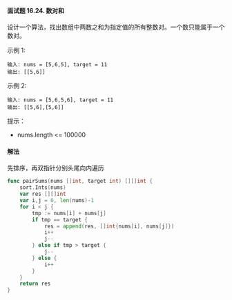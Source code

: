 #### 面试题 16.24. 数对和

设计一个算法，找出数组中两数之和为指定值的所有整数对。一个数只能属于一个数对。

示例 1:
```
输入: nums = [5,6,5], target = 11
输出: [[5,6]]
```
示例 2:
```
输入: nums = [5,6,5,6], target = 11
输出: [[5,6],[5,6]]
```
提示：
- nums.length <= 100000

#### 解法
先排序，再双指针分别头尾向内遍历
```go
func pairSums(nums []int, target int) [][]int {
    sort.Ints(nums)
    var res [][]int
    var i,j = 0, len(nums)-1
    for i < j {
        tmp := nums[i] + nums[j]
        if tmp == target {
            res = append(res, []int{nums[i], nums[j]})
            i++
            j--
        } else if tmp > target {
            j--
        } else {
            i++
        }
    }
    return res
}
```
